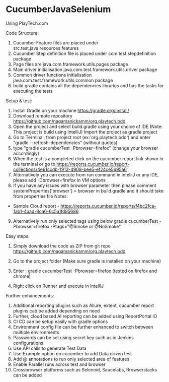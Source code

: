 # CucumberJavaSelenium
Using PlayTech.com

Code Structure:
1. Cucumber Feature files are placed under src.test.java.resources.features
2. Cucumber Step definition file is placed under com.test.stepdefinition package
3. Page files are java.com.framework.utils.pages package
4. Main driver initialisation java.com.test.framework.utils.driver package
5. Common driver functions initialisation java.com.test.framework.utils.common package
6. build.gradle contains all the dependencies libraries and has the tasks for executing the tests


Setup & test:
1. Install Gradle on your machine https://gradle.org/install/
2. Download remote repository https://github.com/nagamanickamm/org.playtech.bdd
3. Open the project and select build.gradle using your choice of IDE (Note: This project is build using IntelliJ)
   Import the project as gradle project
4. Go to Terminal, from project root (ex:'org.playtech.bdd') and enter "gradle --refresh-dependencies" (without quotes)
5. type "gradle cucumberTest -Pbrowser=firefox" (change your browser accordingly)
6. When the test is a completed click on the cucumber report link shown in the terminal
   or go to https://reports.cucumber.io/report-collections/4e61ccdb-f913-4909-bee5-ef24ce5695a6
7. Alternatively you can execute from run command in intelliJ or any iDE, please add -Dbrowser=firefox in VM options
8. If you have any issues with browser parameter then please comment systemProperties['browser'] = browser in build.gradle and it should take from properties file
   Notes:
- Sample Cloud report - https://reports.cucumber.io/reports/f4bc2fca-1ab1-4aad-8ca6-6c5a1fd95686

9. Alternatively run only selected tags using below
   gradle cucumberTest -Pbrowser=firefox -Ptags="@Smoke or @NoSmoke"


Easy steps:
1. Simply download the code as ZIP from git repo https://github.com/nagamanickamm/org.playtech.bdd
2. Go to the project folder (Make sure gradle is installed on your machine)
3. Enter : gradle cucumberTest -Pbrowser=firefox (tested on firefox and chrome)

1. Right click on Runner and execute in IntelliJ


Further enhancements:
1. Additional reporting plugins such as Allure, extent, cucumber report plugins cab be added depending on need
2. Further, cloud based AI reporting can be added using ReportPortal IO
3. CI CD can be setup easily with gradle options
4. Environment config file can be further enhanced to switch between multiple environments
5. Passwords can be set using secret key such as in Jenkins configurations
6. Use API calls to generate Test Data
7. Use Example option on cucumber to add Data driven test
8. Add @<tag> annotations to run only selected area of features
9. Enable Parallel runs across test and browser
10. Crossbrowser platforms such as Selenoid, Saucelabs, Browserstacks can be added
